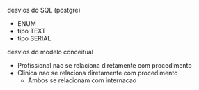desvios do SQL (postgre)
- ENUM
- tipo TEXT
- tipo SERIAL


desvios do modelo conceitual
- Profissional nao se relaciona diretamente com procedimento
- Clinica nao se relaciona diretamente com procedimento
  - Ambos se relacionam com internacao
  
